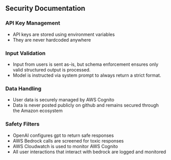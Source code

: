 ## Security Documentation

### API Key Management

- API keys are stored using environment variables
- They are never hardcoded anywhere

### Input Validation

- Input from users is sent as-is, but schema enforcement ensures only valid structured output is processed.
- Model is instructed via system prompt to always return a strict format.

### Data Handling

- User data is securely managed by AWS Cognito
- Data is never posted publicly on github and remains secured through the Amazon ecosystem

### Safety Filters

- OpenAI configures gpt to return safe responses
- AWS Bedrock calls are screened for toxic responses
- AWS Cloudwatch is used to monitor AWS Cognito
- All user interactions that interact with bedrock are logged and monitored

